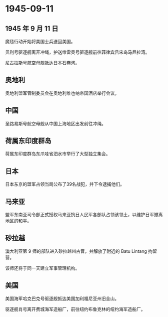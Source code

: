 # 1945-09-11

## 1945 年 9 月 11 日

魔毯行动开始将美国士兵送回美国。

贝利号驱逐舰离开冲绳，护送维雷奥号驱逐舰前往菲律宾吕宋岛马尼拉湾。

尼古拉斯号航空母舰抵达日本石卷湾。

## 奥地利

奥地利盟军管制委员会在奥地利维也纳帝国酒店举行会议。

## 中国

圣路易斯号航空母舰从中国上海地区出发前往冲绳。

## 荷属东印度群岛

荷属东印度群岛东爪哇省泗水市举行了大型独立集会。

## 日本

日本东京的盟军占领当局公布了39名战犯，并下令逮捕他们。

## 马来亚

盟军东南亚司令部正式授权马来亚抗日人民军各部队占领该领土，以维护日军撤离地区的和平。

## 砂拉越

澳大利亚第 9 师的部队进入砂拉越州古晋，并解放了附近的 Batu Lintang
拘留营。

该师还将于同一天建立军事管理机构。

## 美国

美国海军哈克巴克号驱逐舰抵达美国加利福尼亚州旧金山。

驱逐舰肖号离开费城海军造船厂，前往纽约布鲁克林的纽约海军造船厂。

